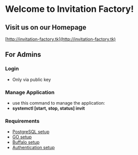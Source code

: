 # Welcome to Invitation Factory!

## Visit us on our Homepage
[http://invitation-factory.tk](http://invitation-factory.tk)

## For Admins
### Login
- Only via public key
### Manage Application
- use this command to manage the application:
- **systemctl [start, stop, status] invit**
### Requirements
- [PostgreSQL setup](https://wiki.ubuntuusers.de/PostgreSQL/)
- [GO setup](https://golang.org/doc/install?download=go1.11.linux-amd64.tar.gz)
- [Buffalo setup](https://gobuffalo.io/en/docs/installation)
- [Authentication setup](https://github.com/gobuffalo/buffalo-auth)

